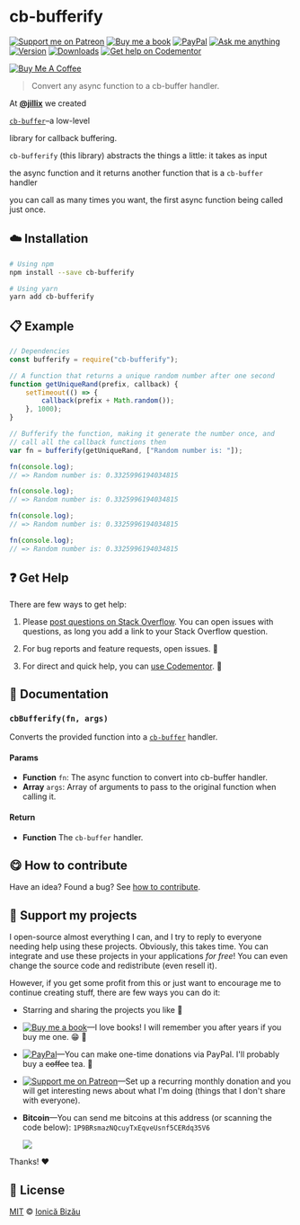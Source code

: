 <!-- Please do not edit this file. Edit the `blah` field in the `package.json` instead. If in doubt, open an issue. -->


# cb-bufferify

 [![Support me on Patreon][badge_patreon]][patreon] [![Buy me a book][badge_amazon]][amazon] [![PayPal][badge_paypal_donate]][paypal-donations] [![Ask me anything](https://img.shields.io/badge/ask%20me-anything-1abc9c.svg)](https://github.com/IonicaBizau/ama) [![Version](https://img.shields.io/npm/v/cb-bufferify.svg)](https://www.npmjs.com/package/cb-bufferify) [![Downloads](https://img.shields.io/npm/dt/cb-bufferify.svg)](https://www.npmjs.com/package/cb-bufferify) [![Get help on Codementor](https://cdn.codementor.io/badges/get_help_github.svg)](https://www.codementor.io/johnnyb?utm_source=github&utm_medium=button&utm_term=johnnyb&utm_campaign=github)

<a href="https://www.buymeacoffee.com/H96WwChMy" target="_blank"><img src="https://www.buymeacoffee.com/assets/img/custom_images/yellow_img.png" alt="Buy Me A Coffee"></a>

> Convert any async function to a cb-buffer handler.


At [**@jillix**](https://github.com/jillix) we created

[`cb-buffer`](https://github.com/jillix/node-cb-buffer)–a low-level

library for callback buffering.

`cb-bufferify` (this library) abstracts the things a little: it takes as input

the async function and it returns another function that is a `cb-buffer` handler

you can call as many times you want, the first async function being called just once.


## :cloud: Installation

```sh
# Using npm
npm install --save cb-bufferify

# Using yarn
yarn add cb-bufferify
```


## :clipboard: Example



```js
// Dependencies
const bufferify = require("cb-bufferify");

// A function that returns a unique random number after one second
function getUniqueRand(prefix, callback) {
    setTimeout(() => {
        callback(prefix + Math.random());
    }, 1000);
}

// Bufferify the function, making it generate the number once, and
// call all the callback functions then
var fn = bufferify(getUniqueRand, ["Random number is: "]);

fn(console.log);
// => Random number is: 0.3325996194034815

fn(console.log);
// => Random number is: 0.3325996194034815

fn(console.log);
// => Random number is: 0.3325996194034815

fn(console.log);
// => Random number is: 0.3325996194034815
```



## :question: Get Help

There are few ways to get help:

 1. Please [post questions on Stack Overflow](https://stackoverflow.com/questions/ask). You can open issues with questions, as long you add a link to your Stack Overflow question.
 2. For bug reports and feature requests, open issues. :bug:

 3. For direct and quick help, you can [use Codementor](https://www.codementor.io/johnnyb). :rocket:



## :memo: Documentation


### `cbBufferify(fn, args)`
Converts the provided function into a [`cb-buffer`](https://github.com/jillix/node-cb-buffer) handler.

#### Params

- **Function** `fn`: The async function to convert into cb-buffer handler.
- **Array** `args`: Array of arguments to pass to the original function when calling it.

#### Return
- **Function** The `cb-buffer` handler.



## :yum: How to contribute
Have an idea? Found a bug? See [how to contribute][contributing].


## :sparkling_heart: Support my projects

I open-source almost everything I can, and I try to reply to everyone needing help using these projects. Obviously,
this takes time. You can integrate and use these projects in your applications *for free*! You can even change the source code and redistribute (even resell it).

However, if you get some profit from this or just want to encourage me to continue creating stuff, there are few ways you can do it:


 - Starring and sharing the projects you like :rocket:
 - [![Buy me a book][badge_amazon]][amazon]—I love books! I will remember you after years if you buy me one. :grin: :book:
 - [![PayPal][badge_paypal]][paypal-donations]—You can make one-time donations via PayPal. I'll probably buy a ~~coffee~~ tea. :tea:
 - [![Support me on Patreon][badge_patreon]][patreon]—Set up a recurring monthly donation and you will get interesting news about what I'm doing (things that I don't share with everyone).
 - **Bitcoin**—You can send me bitcoins at this address (or scanning the code below): `1P9BRsmazNQcuyTxEqveUsnf5CERdq35V6`

    ![](https://i.imgur.com/z6OQI95.png)


Thanks! :heart:



## :scroll: License

[MIT][license] © [Ionică Bizău][website]


[badge_patreon]: https://ionicabizau.github.io/badges/patreon.svg
[badge_amazon]: https://ionicabizau.github.io/badges/amazon.svg
[badge_paypal]: https://ionicabizau.github.io/badges/paypal.svg
[badge_paypal_donate]: https://ionicabizau.github.io/badges/paypal_donate.svg

[patreon]: https://www.patreon.com/ionicabizau
[amazon]: http://amzn.eu/hRo9sIZ
[paypal-donations]: https://www.paypal.com/cgi-bin/webscr?cmd=_s-xclick&hosted_button_id=RVXDDLKKLQRJW

[license]: http://showalicense.com/?fullname=Ionic%C4%83%20Biz%C4%83u%20%3Cbizauionica%40gmail.com%3E%20(https%3A%2F%2Fionicabizau.net)&year=2015#license-mit
[website]: https://ionicabizau.net
[contributing]: /CONTRIBUTING.md
[docs]: /DOCUMENTATION.md
